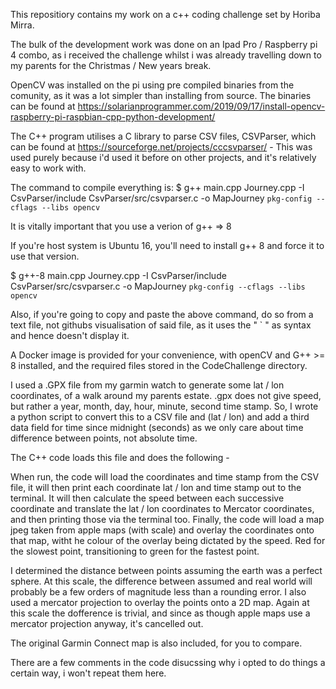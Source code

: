 This repositiory contains my work on a c++ coding challenge set by Horiba Mirra.

The bulk of the development work was done on an Ipad Pro / Raspberry pi 4 combo, as i received the challenge whilst i was already travelling down to my parents for the Christmas / New years break.

OpenCV was installed on the pi using pre compiled binaries from the comunity, as it was a lot simpler than installing from source. The binaries can be found at https://solarianprogrammer.com/2019/09/17/install-opencv-raspberry-pi-raspbian-cpp-python-development/

The C++ program utilises a C library to parse CSV files, CSVParser, which can be found at https://sourceforge.net/projects/cccsvparser/ - This was used purely because i'd used it before on other projects, and it's relatively easy to work with. 

The command to compile everything is:
$ g++ main.cpp Journey.cpp -I CsvParser/include CsvParser/src/csvparser.c -o MapJourney `pkg-config --cflags --libs opencv`

It is vitally important that you use a verion of g++ => 8

If you're host system is Ubuntu 16, you'll need to install g++ 8 and force it to use that version.

$ g++-8 main.cpp Journey.cpp -I CsvParser/include CsvParser/src/csvparser.c -o MapJourney `pkg-config --cflags --libs opencv`

Also, if you're going to copy and paste the above command, do so from a text file, not githubs visualisation of said file, as it uses the " ` " as syntax and hence doesn't display it. 

A Docker image is provided for your convenience, with openCV and G++ >= 8 installed, and the required files stored in the CodeChallenge directory.   


I used a .GPX file from my garmin watch to generate some lat / lon coordinates, of a walk around my parents estate. .gpx does not give speed, but rather a year, month, day, hour, minute, second time stamp. So, I wrote a python script to convert this to a CSV file and (lat / lon) and add a third data field for time since midnight (seconds) as we only care about time difference between points, not absolute time.

The C++ code loads this file and does the following -


When run, the code will load the coordinates and time stamp from the CSV file, it will then print each coordinate lat / lon and time stamp out to the terminal. It will then calculate the speed between each successive coordinate and translate the lat / lon coordinates to Mercator coordinates, and then printing those via the terminal too. Finally, the code will load a map jpeg taken from apple maps (with scale) and overlay the coordinates onto that map, witht he colour of the overlay being dictated by the speed. Red for the slowest point, transitioning to green for the fastest point. 

I determined the distance between points assuming the earth was a perfect sphere. At this scale, the difference between assumed and real world will probably be a few orders of magnitude less than a rounding error. I also used a mercator projection to overlay the points onto a 2D map. Again at this scale the dofference is trivial, and since as though apple maps use a mercator projection anyway, it's cancelled out. 

The original Garmin Connect map is also included, for you to compare. 

There are a few comments in the code disucssing why i opted to do things a certain way, i won't repeat them here. 